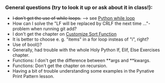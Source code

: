 ### General questions (try to look it up or ask about it in class!):

- ~~I don't get the use of while loops.~~ --> see [Python while loop](https://pynative.com/python-while-loop/)
- How can I solve the "LF will be replaced by CRLF the next time ..."-problem when running git add?
- I don't get the chapter on [Customize Sort Function](https://www.w3schools.com/python/python_lists_sort.asp)
- It is better to choose e. g. "items" in a for loop insteas of "i", right?
- Use of bool()?
- Generally, had trouble with the whole Holy Python If, Elif, Else Exercises chapter.
- Functions: I don't get the difference between **args and **kwargs.
- Functions: Don't get the chapter on recursion.
- Having a bit of trouble understanding some examples in the Pynative Print Pattern lesson.
